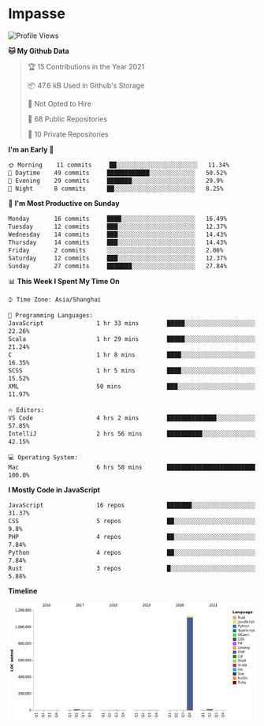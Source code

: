 # Impasse

<!--START_SECTION:waka-->
![Profile Views](http://img.shields.io/badge/Profile%20Views-0-blue)

**🐱 My Github Data** 

> 🏆 15 Contributions in the Year 2021
 > 
> 📦 47.6 kB Used in Github's Storage 
 > 
> 🚫 Not Opted to Hire
 > 
> 📜 68 Public Repositories 
 > 
> 🔑 10 Private Repositories  
 > 
**I'm an Early 🐤** 

```text
🌞 Morning    11 commits     ██░░░░░░░░░░░░░░░░░░░░░░░   11.34% 
🌆 Daytime    49 commits     ████████████░░░░░░░░░░░░░   50.52% 
🌃 Evening    29 commits     ███████░░░░░░░░░░░░░░░░░░   29.9% 
🌙 Night      8 commits      ██░░░░░░░░░░░░░░░░░░░░░░░   8.25%

```
📅 **I'm Most Productive on Sunday** 

```text
Monday       16 commits     ████░░░░░░░░░░░░░░░░░░░░░   16.49% 
Tuesday      12 commits     ███░░░░░░░░░░░░░░░░░░░░░░   12.37% 
Wednesday    14 commits     ███░░░░░░░░░░░░░░░░░░░░░░   14.43% 
Thursday     14 commits     ███░░░░░░░░░░░░░░░░░░░░░░   14.43% 
Friday       2 commits      ░░░░░░░░░░░░░░░░░░░░░░░░░   2.06% 
Saturday     12 commits     ███░░░░░░░░░░░░░░░░░░░░░░   12.37% 
Sunday       27 commits     ███████░░░░░░░░░░░░░░░░░░   27.84%

```


📊 **This Week I Spent My Time On** 

```text
⌚︎ Time Zone: Asia/Shanghai

💬 Programming Languages: 
JavaScript               1 hr 33 mins        █████░░░░░░░░░░░░░░░░░░░░   22.26% 
Scala                    1 hr 29 mins        █████░░░░░░░░░░░░░░░░░░░░   21.24% 
C                        1 hr 8 mins         ████░░░░░░░░░░░░░░░░░░░░░   16.35% 
SCSS                     1 hr 5 mins         ████░░░░░░░░░░░░░░░░░░░░░   15.52% 
XML                      50 mins             ███░░░░░░░░░░░░░░░░░░░░░░   11.97%

🔥 Editors: 
VS Code                  4 hrs 2 mins        ██████████████░░░░░░░░░░░   57.85% 
IntelliJ                 2 hrs 56 mins       ██████████░░░░░░░░░░░░░░░   42.15%

💻 Operating System: 
Mac                      6 hrs 58 mins       █████████████████████████   100.0%

```

**I Mostly Code in JavaScript** 

```text
JavaScript               16 repos            ███████░░░░░░░░░░░░░░░░░░   31.37% 
CSS                      5 repos             ██░░░░░░░░░░░░░░░░░░░░░░░   9.8% 
PHP                      4 repos             ██░░░░░░░░░░░░░░░░░░░░░░░   7.84% 
Python                   4 repos             ██░░░░░░░░░░░░░░░░░░░░░░░   7.84% 
Rust                     3 repos             █░░░░░░░░░░░░░░░░░░░░░░░░   5.88%

```


**Timeline**

![Chart not found](https://raw.githubusercontent.com/impasse/impasse/master/charts/bar_graph.png) 


<!--END_SECTION:waka-->
